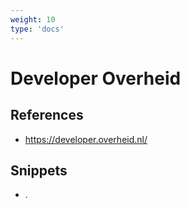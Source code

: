 ```yaml
---
weight: 10
type: 'docs'
---
```


# Developer Overheid

## References
- https://developer.overheid.nl/

## Snippets
- .

